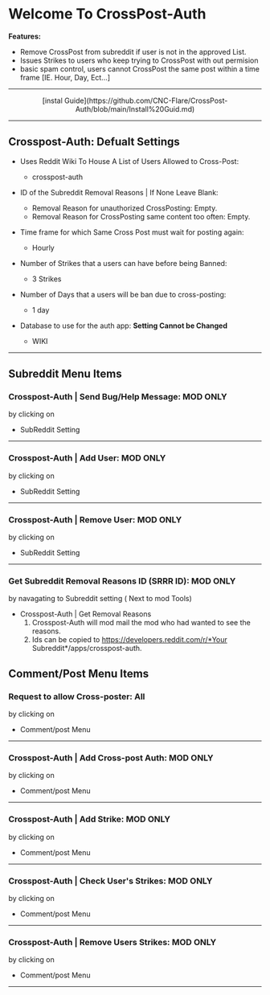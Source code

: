 # Welcome To CrossPost-Auth

**Features:**  
- Remove CrossPost from subreddit if user is not in the approved List.  
- Issues Strikes to users who keep trying to CrossPost with out permision  
- basic spam control, users cannot CrossPost the same post within a time frame [IE. Hour, Day, Ect...]

---
<p align=center> [instal Guide](https://github.com/CNC-Flare/CrossPost-Auth/blob/main/Install%20Guid.md) </p>

---
## Crosspost-Auth: Defualt Settings  
- Uses Reddit Wiki To House A List of Users Allowed to Cross-Post:  
    - crosspost-auth

- ID of the Subreddit Removal Reasons | If None Leave Blank:  
    - Removal Reason for unauthorized CrossPosting: Empty.  
    - Removal Reason for CrossPosting same content too often: Empty.
  
- Time frame for which Same Cross Post must wait for posting again:  
    - Hourly  
  
- Number of Strikes that a users can have before being Banned:
    - 3 Strikes

- Number of Days that a users will be ban due to cross-posting:
    - 1 day

- Database to use for the auth app: **Setting Cannot be Changed**
    - WIKI
---- 
## **Subreddit Menu Items**
### **Crosspost-Auth | Send Bug/Help Message: MOD ONLY**  
by clicking on

- SubReddit Setting  

---- 
### **Crosspost-Auth | Add User: MOD ONLY**  
by clicking on

- SubReddit Setting  

---- 
### **Crosspost-Auth | Remove User: MOD ONLY**  
by clicking on

- SubReddit Setting  

----  
### **Get Subreddit Removal Reasons ID (SRRR ID): MOD ONLY**  
by navagating to Subreddit setting ( Next to mod Tools)

- Crosspost-Auth | Get Removal Reasons
    1) Crosspost-Auth will mod mail the mod who had wanted to see the reasons.
    2) Ids can be copied to https://developers.reddit.com/r/*Your Subreddit*/apps/crosspost-auth. 

## **Comment/Post Menu Items**  
### **Request to allow Cross-poster: All**  
by clicking on  

- Comment/post Menu

---- 
### **Crosspost-Auth | Add Cross-post Auth: MOD ONLY**  
by clicking on

- Comment/post Menu

----  
### **Crosspost-Auth | Add Strike: MOD ONLY**  
by clicking on

- Comment/post Menu

----
### **Crosspost-Auth | Check User's Strikes: MOD ONLY**  
by clicking on

- Comment/post Menu

----
### **Crosspost-Auth | Remove Users Strikes: MOD ONLY**  
by clicking on

- Comment/post Menu

----

